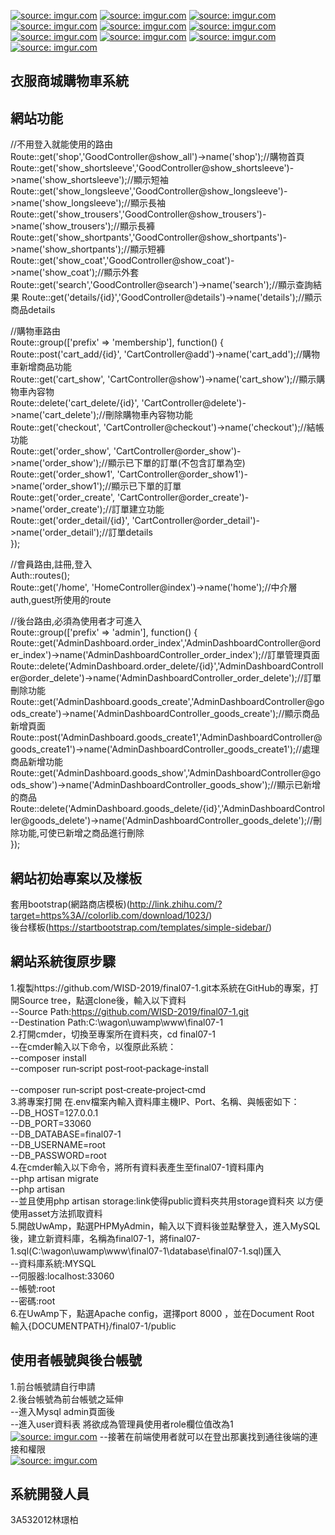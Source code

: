 <a href="https://imgur.com/Sn3lDsa"><img src="https://i.imgur.com/Sn3lDsa.jpg?1" title="source: imgur.com" /></a>
<a href="https://imgur.com/eqVRozJ"><img src="https://i.imgur.com/eqVRozJ.jpg?1" title="source: imgur.com" /></a>
<a href="https://imgur.com/l2WHFKx"><img src="https://i.imgur.com/l2WHFKx.jpg?1" title="source: imgur.com" /></a>
<a href="https://imgur.com/QdXzD9r"><img src="https://i.imgur.com/QdXzD9r.jpg?1" title="source: imgur.com" /></a>
<a href="https://imgur.com/YVm8N3F"><img src="https://i.imgur.com/YVm8N3F.jpg" title="source: imgur.com" /></a>
<a href="https://imgur.com/OUQd7iF"><img src="https://i.imgur.com/OUQd7iF.jpg?1" title="source: imgur.com" /></a>
<a href="https://imgur.com/OmZg4pE"><img src="https://i.imgur.com/OmZg4pE.jpg?1" title="source: imgur.com" /></a>
<a href="https://imgur.com/YAUmaNy"><img src="https://i.imgur.com/YAUmaNy.jpg?1" title="source: imgur.com" /></a>
<a href="https://imgur.com/EI2jgum"><img src="https://i.imgur.com/EI2jgum.jpg?1" title="source: imgur.com" /></a>
<a href="https://imgur.com/PqNE85k"><img src="https://i.imgur.com/PqNE85k.jpg?1" title="source: imgur.com" /></a>

## 衣服商城購物車系統
## 網站功能
//不用登入就能使用的路由</br>
Route::get('shop','GoodController@show_all')->name('shop');//購物首頁
Route::get('show_shortsleeve','GoodController@show_shortsleeve')->name('show_shortsleeve');//顯示短袖
Route::get('show_longsleeve','GoodController@show_longsleeve')->name('show_longsleeve');//顯示長袖
Route::get('show_trousers','GoodController@show_trousers')->name('show_trousers');//顯示長褲
Route::get('show_shortpants','GoodController@show_shortpants')->name('show_shortpants');//顯示短褲
Route::get('show_coat','GoodController@show_coat')->name('show_coat');//顯示外套
Route::get('search','GoodController@search')->name('search');//顯示查詢結果
Route::get('details/{id}','GoodController@details')->name('details');//顯示商品details

//購物車路由</br>
Route::group(['prefix' => 'membership'], function() {</br>
    Route::post('cart_add/{id}', 'CartController@add')->name('cart_add');//購物車新增商品功能</br>
    Route::get('cart_show', 'CartController@show')->name('cart_show');//顯示購物車內容物</br>
    Route::delete('cart_delete/{id}', 'CartController@delete')->name('cart_delete');//刪除購物車內容物功能</br>
    Route::get('checkout', 'CartController@checkout')->name('checkout');//結帳功能</br>
    Route::get('order_show', 'CartController@order_show')->name('order_show');//顯示已下單的訂單(不包含訂單為空)</br>
    Route::get('order_show1', 'CartController@order_show1')->name('order_show1');//顯示已下單的訂單</br>
    Route::get('order_create', 'CartController@order_create')->name('order_create');//訂單建立功能</br>
    Route::get('order_detail/{id}', 'CartController@order_detail')->name('order_detail');//訂單details</br>
});

//會員路由,註冊,登入</br>
Auth::routes();</br>
Route::get('/home', 'HomeController@index')->name('home');//中介層auth,guest所使用的route


//後台路由,必須為使用者才可進入</br>
Route::group(['prefix' => 'admin'], function() {</br>
Route::get('AdminDashboard.order_index','AdminDashboardController@order_index')->name('AdminDashboardController_order_index');//訂單管理頁面</br>
Route::delete('AdminDashboard.order_delete/{id}','AdminDashboardController@order_delete')->name('AdminDashboardController_order_delete');//訂單刪除功能</br>
Route::get('AdminDashboard.goods_create','AdminDashboardController@goods_create')->name('AdminDashboardController_goods_create');//顯示商品新增頁面</br>
Route::post('AdminDashboard.goods_create1','AdminDashboardController@goods_create1')->name('AdminDashboardController_goods_create1');//處理商品新增功能</br>
Route::get('AdminDashboard.goods_show','AdminDashboardController@goods_show')->name('AdminDashboardController_goods_show');//顯示已新增的商品</br>
Route::delete('AdminDashboard.goods_delete/{id}','AdminDashboardController@goods_delete')->name('AdminDashboardController_goods_delete');//刪除功能,可使已新增之商品進行刪除</br>
});</br>
## 網站初始專案以及樣板
套用bootstrap(網路商店模板)(http://link.zhihu.com/?target=https%3A//colorlib.com/download/1023/)</br>
後台樣板(https://startbootstrap.com/templates/simple-sidebar/)</br>
## 網站系統復原步驟
1.複製https://github.com/WISD-2019/final07-1.git本系統在GitHub的專案，打開Source tree，點選clone後，輸入以下資料</br>
--Source Path:https://github.com/WISD-2019/final07-1.git</br>
--Destination Path:C:\wagon\uwamp\www\final07-1</br>
2.打開cmder，切換至專案所在資料夾，cd final07-1</br>
--在cmder輸入以下命令，以復原此系統：</br>
--composer install</br>
--composer run‐script post‐root‐package‐install</br></br>
--composer run‐script post‐create‐project‐cmd</br>
3.將專案打開 在.env檔案內輸入資料庫主機IP、Port、名稱、與帳密如下：</br>
--DB_HOST=127.0.0.1</br>
--DB_PORT=33060</br>
--DB_DATABASE=final07-1</br>
--DB_USERNAME=root</br>
--DB_PASSWORD=root</br>
4.在cmder輸入以下命令，將所有資料表產生至final07-1資料庫內</br>
--php artisan migrate</br>
--php artisan </br>
--並且使用php artisan storage:link使得public資料夾共用storage資料夾 以方便使用asset方法抓取資料</br>
5.開啟UwAmp，點選PHPMyAdmin，輸入以下資料後並點擊登入，進入MySQL後，建立新資料庫，名稱為final07-1，將final07-1.sql(C:\wagon\uwamp\www\final07-1\database\final07-1.sql)匯入</br>
--資料庫系統:MYSQL</br>
--伺服器:localhost:33060</br>
--帳號:root</br>
--密碼:root</br>
6.在UwAmp下，點選Apache config，選擇port 8000 ，並在Document Root 輸入{DOCUMENTPATH}/final07-1/public</br>
## 使用者帳號與後台帳號
1.前台帳號請自行申請</br>
2.後台帳號為前台帳號之延伸</br>
--進入Mysql admin頁面後</br>
--進入user資料表 將欲成為管理員使用者role欄位值改為1</br>
<a href="https://imgur.com/YI0CGYT"><img src="https://i.imgur.com/YI0CGYT.jpg" title="source: imgur.com" /></a>
--接著在前端使用者就可以在登出那裏找到通往後端的連接和權限</br>
<a href="https://imgur.com/HZGZow0"><img src="https://i.imgur.com/HZGZow0.jpg" title="source: imgur.com" /></a>
## 系統開發人員
3A532012林璟柏

